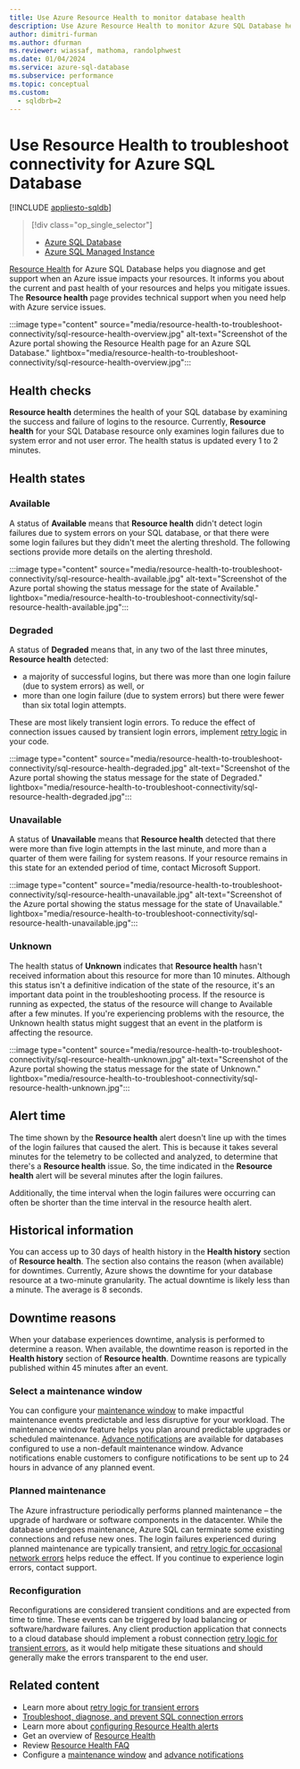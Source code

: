 ```yaml
---
title: Use Azure Resource Health to monitor database health
description: Use Azure Resource Health to monitor Azure SQL Database health, helps you diagnose and get support when an Azure issue impacts your resources.
author: dimitri-furman
ms.author: dfurman
ms.reviewer: wiassaf, mathoma, randolphwest
ms.date: 01/04/2024
ms.service: azure-sql-database
ms.subservice: performance
ms.topic: conceptual
ms.custom:
  - sqldbrb=2
---
```

# Use Resource Health to troubleshoot connectivity for Azure SQL Database

[!INCLUDE [appliesto-sqldb](../includes/appliesto-sqldb.md)]

> [!div class="op_single_selector"]
> - [Azure SQL Database](resource-health-to-troubleshoot-connectivity.md?view=azuresql-db&preserve-view=true)
> - [Azure SQL Managed Instance](../managed-instance/resource-health-to-troubleshoot-connectivity.md?view=azuresql-mi&preserve-view=true)

[Resource Health](/azure/service-health/resource-health-overview#get-started) for Azure SQL Database helps you diagnose and get support when an Azure issue impacts your resources. It informs you about the current and past health of your resources and helps you mitigate issues. The **Resource health** page provides technical support when you need help with Azure service issues.

:::image type="content" source="media/resource-health-to-troubleshoot-connectivity/sql-resource-health-overview.jpg" alt-text="Screenshot of the Azure portal showing the Resource Health page for an Azure SQL Database." lightbox="media/resource-health-to-troubleshoot-connectivity/sql-resource-health-overview.jpg":::

## Health checks

**Resource health** determines the health of your SQL database by examining the success and failure of logins to the resource. Currently, **Resource health** for your SQL Database resource only examines login failures due to system error and not user error. The health status is updated every 1 to 2 minutes.

## Health states

### Available

A status of **Available** means that **Resource health** didn't detect login failures due to system errors on your SQL database, or that there were some login failures but they didn't meet the alerting threshold. The following sections provide more details on the alerting threshold.

:::image type="content" source="media/resource-health-to-troubleshoot-connectivity/sql-resource-health-available.jpg" alt-text="Screenshot of the Azure portal showing the status message for the state of Available." lightbox="media/resource-health-to-troubleshoot-connectivity/sql-resource-health-available.jpg":::

### Degraded

A status of **Degraded** means that, in any two of the last three minutes, **Resource health** detected:

- a majority of successful logins, but there was more than one login failure (due to system errors) as well, or
- more than one login failure (due to system errors) but there were fewer than six total login attempts.

These are most likely transient login errors. To reduce the effect of connection issues caused by transient login errors, implement [retry logic](troubleshoot-common-connectivity-issues.md#retry-logic-for-transient-errors) in your code.

:::image type="content" source="media/resource-health-to-troubleshoot-connectivity/sql-resource-health-degraded.jpg" alt-text="Screenshot of the Azure portal showing the status message for the state of Degraded." lightbox="media/resource-health-to-troubleshoot-connectivity/sql-resource-health-degraded.jpg":::

### Unavailable

A status of **Unavailable** means that **Resource health** detected that there were more than five login attempts in the last minute, and more than a quarter of them were failing for system reasons. If your resource remains in this state for an extended period of time, contact Microsoft Support.

:::image type="content" source="media/resource-health-to-troubleshoot-connectivity/sql-resource-health-unavailable.jpg" alt-text="Screenshot of the Azure portal showing the status message for the state of Unavailable." lightbox="media/resource-health-to-troubleshoot-connectivity/sql-resource-health-unavailable.jpg":::

### Unknown

The health status of **Unknown** indicates that **Resource health** hasn't received information about this resource for more than 10 minutes. Although this status isn't a definitive indication of the state of the resource, it's an important data point in the troubleshooting process. If the resource is running as expected, the status of the resource will change to Available after a few minutes. If you're experiencing problems with the resource, the Unknown health status might suggest that an event in the platform is affecting the resource.

:::image type="content" source="media/resource-health-to-troubleshoot-connectivity/sql-resource-health-unknown.jpg" alt-text="Screenshot of the Azure portal showing the status message for the state of Unknown." lightbox="media/resource-health-to-troubleshoot-connectivity/sql-resource-health-unknown.jpg":::

## Alert time

The time shown by the **Resource health** alert doesn't line up with the times of the login failures that caused the alert. This is because it takes several minutes for the telemetry to be collected and analyzed, to determine that there's a **Resource health** issue. So, the time indicated in the **Resource health** alert will be several minutes after the login failures.

Additionally, the time interval when the login failures were occurring can often be shorter than the time interval in the resource health alert.

## Historical information

You can access up to 30 days of health history in the **Health history** section of **Resource health**. The section also contains the reason (when available) for downtimes. Currently, Azure shows the downtime for your database resource at a two-minute granularity. The actual downtime is likely less than a minute. The average is 8 seconds.

## Downtime reasons

When your database experiences downtime, analysis is performed to determine a reason. When available, the downtime reason is reported in the **Health history** section of **Resource health**. Downtime reasons are typically published within 45 minutes after an event.

### Select a maintenance window

You can configure your [maintenance window](maintenance-window.md?view=azuresql-db&preserve-view=true) to make impactful maintenance events predictable and less disruptive for your workload. The maintenance window feature helps you plan around predictable upgrades or scheduled maintenance. [Advance notifications](advance-notifications.md?view=azuresql-db&preserve-view=true) are available for databases configured to use a non-default maintenance window. Advance notifications enable customers to configure notifications to be sent up to 24 hours in advance of any planned event.

### Planned maintenance

The Azure infrastructure periodically performs planned maintenance – the upgrade of hardware or software components in the datacenter. While the database undergoes maintenance, Azure SQL can terminate some existing connections and refuse new ones. The login failures experienced during planned maintenance are typically transient, and [retry logic for occasional network errors](troubleshoot-common-connectivity-issues.md#retry-logic-for-transient-errors) helps reduce the effect. If you continue to experience login errors, contact support.

### Reconfiguration

Reconfigurations are considered transient conditions and are expected from time to time. These events can be triggered by load balancing or software/hardware failures. Any client production application that connects to a cloud database should implement a robust connection [retry logic for transient errors](troubleshoot-common-connectivity-issues.md#retry-logic-for-transient-errors), as it would help mitigate these situations and should generally make the errors transparent to the end user.

## Related content

- Learn more about [retry logic for transient errors](troubleshoot-common-connectivity-issues.md#retry-logic-for-transient-errors)
- [Troubleshoot, diagnose, and prevent SQL connection errors](troubleshoot-common-connectivity-issues.md?view=azuresql-db&preserve-view=true)
- Learn more about [configuring Resource Health alerts](/azure/service-health/resource-health-alert-arm-template-guide)
- Get an overview of [Resource Health](/azure/service-health/resource-health-overview)
- Review [Resource Health FAQ](/azure/service-health/resource-health-faq)
- Configure a [maintenance window](maintenance-window.md?view=azuresql-db&preserve-view=true) and [advance notifications](advance-notifications.md?view=azuresql-db&preserve-view=true)
